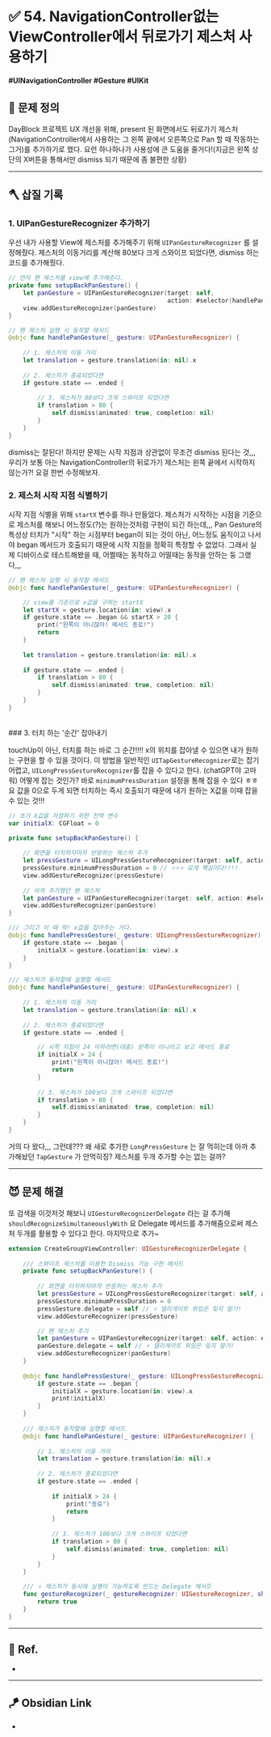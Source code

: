# ✅ 54. NavigationController없는 ViewController에서 뒤로가기 제스처 사용하기

#### #UINavigationController #Gesture #UIKit 

## 🤔 문제 정의

DayBlock 프로젝트 UX 개선을 위해, present 된 화면에서도 뒤로가기 제스처(NavigationController에서 사용하는 그 왼쪽 끝에서 오른쪽으로 Pan 할 때 작동하는 그거)를 추가하기로 했다. 요런 하나하나가 사용성에 큰 도움을 줄거다!(지금은 왼쪽 상단의 X버튼을 통해서만 dismiss 되기 때문에 좀 불편한 상황)

---
## 🪓 삽질 기록

### 1. UIPanGestureRecognizer 추가하기

우선 내가 사용할 View에 제스처를 추가해주기 위해 `UIPanGestureRecognizer` 를 설정해줬다. 제스처의 이동거리를 계산해 80보다 크게 스와이프 되었다면, dismiss 하는 코드를 추가해줬다. 

~~~swift
// 먼저 팬 제스처를 view에 추가해준다.
private func setupBackPanGesture() {
    let panGesture = UIPanGestureRecognizer(target: self,
										    action: #selector(handlePanGesture(_:)))
    view.addGestureRecognizer(panGesture)
}

// 팬 제스처 실행 시 동작할 메서드
@objc func handlePanGesture(_ gesture: UIPanGestureRecognizer) {
    
    // 1. 제스처의 이동 거리
    let translation = gesture.translation(in: nil).x
    
    // 2. 제스처가 종료되었다면
    if gesture.state == .ended {
        
        // 3. 제스처가 80보다 크게 스와이프 되었다면
        if translation > 80 {
            self.dismiss(animated: true, completion: nil)
        }
    }
}
~~~

dismiss는 잘된다! 하지만 문제는 시작 지점과 상관없이 무조건 dismiss 된다는 것,,, 우리가 보통 아는 NavigationController의 뒤로가기 제스처는 왼쪽 끝에서 시작하지 않는가?! 요걸 한번 수정해보자.
<br>
### 2. 제스처 시작 지점 식별하기

시작 지점 식별을 위해 `startX` 변수를 하나 만들었다. 제스처가 시작하는 시점을 기준으로 제스처를 해보니 어느정도(?)는 원하는것처럼 구현이 되긴 하는데,,, Pan Gesture의 특성상 터치가 "시작" 하는 시점부터 began이 되는 것이 아닌, 어느정도 움직이고 나서야 began 메서드가 호출되기 때문에 시작 지점을 정확히 특정할 수 없었다. 그래서 실제 디바이스로 테스트해봤을 때, 어쩔때는 동작하고 어떨때는 동작을 안하는 둥 그랬다,,,

~~~swift
// 팬 제스처 실행 시 동작할 메서드
@objc func handlePanGesture(_ gesture: UIPanGestureRecognizer) {

	// view를 기준으로 x값을 구하는 startX
	let startX = gesture.location(in: view).x
	if gesture.state == .began && startX > 20 { 
		print("왼쪽이 아니잖아! 메서드 종료!")
		return
	}
	
    let translation = gesture.translation(in: nil).x
    
    if gesture.state == .ended {
        if translation > 80 {
            self.dismiss(animated: true, completion: nil)
        }
    }
}
~~~
<br>
### 3. 터치 하는 '순간' 잡아내기

touchUp이 아닌, 터치를 하는 바로 그 순간!!!! x의 위치를 잡아낼 수 있으면 내가 원하는 구현을 할 수 있을 것이다. 이 방법을 일반적인 `UITapGestureRecognizer`로는 잡기 어렵고, `UILongPressGestureRecognizer`를 잡을 수 있다고 한다. (chatGPT야 고마워) 어떻게 잡는 것인가? 바로 `minimumPressDuration` 설정을 통해 잡을 수 있다 ㅎㅎ 요 값을 0으로 두게 되면 터치하는 즉시 호출되기 때문에 내가 원하는 X값을 이때 잡을 수 있는 것!!!

~~~swift
// 초기 X값을 저장하기 위한 전역 변수
var initialX: CGFloat = 0

private func setupBackPanGesture() {
    
    // 화면을 터치하자마자 반응하는 제스처 추가
    let pressGesture = UILongPressGestureRecognizer(target: self, action: #selector(handlePressGesture(_:)))
    pressGesture.minimumPressDuration = 0 // ⭐️⭐️⭐️ 요게 핵심이다!!!!
    view.addGestureRecognizer(pressGesture)
    
    // 아까 추가했던 팬 제스처
    let panGesture = UIPanGestureRecognizer(target: self, action: #selector(handlePanGesture(_:)))
    view.addGestureRecognizer(panGesture)
}

/// 그리고 이 때 딱! x값을 잡아주는 거다.
@objc func handlePressGesture(_ gesture: UILongPressGestureRecognizer) {
    if gesture.state == .began {
        initialX = gesture.location(in: view).x
    }
}

/// 제스처가 동작할때 실행할 메서드
@objc func handlePanGesture(_ gesture: UIPanGestureRecognizer) {
    
    // 1. 제스처의 이동 거리
    let translation = gesture.translation(in: nil).x
    
    // 2. 제스처가 종료되었다면
    if gesture.state == .ended {

		// 시작 지점이 24 이하라면(대충) 왼쪽이 아니라고 보고 메서드 종료
        if initialX > 24 {
            print("왼쪽이 아니잖아! 메서드 종료!")
            return
        }
        
        // 3. 제스처가 100보다 크게 스와이프 되었다면
        if translation > 80 {
            self.dismiss(animated: true, completion: nil)
        }
    }
}
~~~

거의 다 왔다,,, 그런데??? 왜 새로 추가한 `LongPressGesture` 는 잘 먹히는데 아까 추가해놨던 `TapGesture` 가 안먹히징? 제스처를 두개 추가할 수는 없는 걸까?

---
## 😈 문제 해결

또 검색을 이것저것 해보니 `UIGestureRecognizerDelegate` 라는 걸 추가해 `shouldRecognizeSimultaneouslyWith` 요 Delegate 메서드를 추가해줌으로써 제스처 두개를 활용할 수 있다고 한다. 마지막으로 추가~

~~~swift
extension CreateGroupViewController: UIGestureRecognizerDelegate {
    
    /// 스와이프 제스처를 이용한 Dismiss 기능 구현 메서드
    private func setupBackPanGesture() {
        
        // 화면을 터치하자마자 반응하는 제스처 추가
        let pressGesture = UILongPressGestureRecognizer(target: self, action: #selector(handlePressGesture(_:)))
        pressGesture.minimumPressDuration = 0
        pressGesture.delegate = self // ⭐️ 델리게이트 위임은 잊지 말기!
        view.addGestureRecognizer(pressGesture)

        // 팬 제스처 추가
        let panGesture = UIPanGestureRecognizer(target: self, action: #selector(handlePanGesture(_:)))
        panGesture.delegate = self // ⭐️ 델리게이트 위임은 잊지 말기!
        view.addGestureRecognizer(panGesture)
    }
    
    @objc func handlePressGesture(_ gesture: UILongPressGestureRecognizer) {
        if gesture.state == .began {
            initialX = gesture.location(in: view).x
            print(initialX)
        }
    }
    
    /// 제스처가 동작할때 실행할 메서드
    @objc func handlePanGesture(_ gesture: UIPanGestureRecognizer) {
        
        // 1. 제스처의 이동 거리
        let translation = gesture.translation(in: nil).x
        
        // 2. 제스처가 종료되었다면
        if gesture.state == .ended {
            
            if initialX > 24 {
                print("종료")
                return
            }
            
            // 3. 제스처가 100보다 크게 스와이프 되었다면
            if translation > 80 {
                self.dismiss(animated: true, completion: nil)
            }
        }
    }
    
    /// ⭐️ 제스처가 동시에 실행이 가능하도록 만드는 Delegate 메서드
    func gestureRecognizer(_ gestureRecognizer: UIGestureRecognizer, shouldRecognizeSimultaneouslyWith otherGestureRecognizer: UIGestureRecognizer) -> Bool {
        return true
    }
}
~~~

---
## 💌 Ref.
- 

---
## 🪁 Obsidian Link
- 